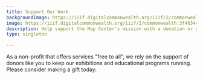 ```yaml
---
title: Support Our Work
backgroundImage: https://iiif.digitalcommonwealth.org/iiif/2/commonwealth:3f463366g/1292,3248,8404,3417/1200,/0/default.jpg
image: https://iiif.digitalcommonwealth.org/iiif/2/commonwealth:3f4634466/2291,2158,3532,2116/1200,/0/default.jpg
description: Help support the Map Center's mission with a donation or gift.
type: singleton

---
```

As a non-profit that offers services "free to all", we rely on the support of donors like you to keep our exhibitions and educational programs running. Please consider making a gift today.